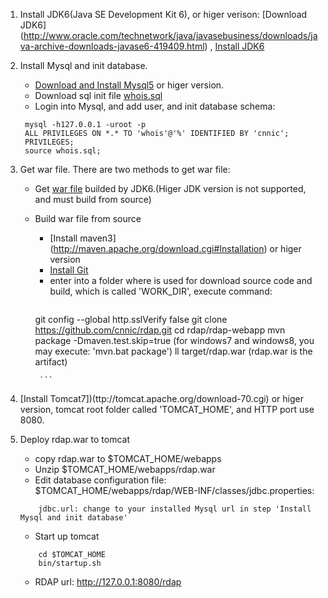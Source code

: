 1. Install JDK6(Java SE Development Kit 6), or higer verison: [Download JDK6] (http://www.oracle.com/technetwork/java/javasebusiness/downloads/java-archive-downloads-javase6-419409.html) ,  [Install JDK6](http://www.oracle.com/technetwork/java/javase/install-142943.html)
1. Install Mysql and init database.
   * [Download and Install Mysql5](http://dev.mysql.com/downloads/mysql) or higer version.  
   * Download sql init file [whois.sql](https://github.com/cnnic/rdap/blob/develop/rdap-webapp/build/rdap.sql)
   * Login into Mysql, and add user, and init database schema: 
   ```
   	mysql -h127.0.0.1 -uroot -p
   	ALL PRIVILEGES ON *.* TO 'whois'@'%' IDENTIFIED BY 'cnnic';
   	PRIVILEGES;
   	source whois.sql;
   ```

1. Get war file. There are two methods to get war file:
   * Get [war file](https://github.com/cnnic/rdap/blob/develop/rdap-webapp/build/rdap.war) builded by JDK6.(Higer JDK version is not supported, and must build from source)
      
   * Build war file from source
      *  [Install maven3] (http://maven.apache.org/download.cgi#Installation) or higer version
      *   [Install Git](http://git-scm.com/book/en/Getting-Started-Installing-Git)
      *  enter into a folder where is used for download source code and build, which is called 'WORK_DIR', execute command:
          ```
		git  config --global http.sslVerify false 
		git clone https://github.com/cnnic/rdap.git
		cd rdap/rdap-webapp
		mvn package -Dmaven.test.skip=true (for windows7 and windows8, you may execute: 'mvn.bat package')
		ll target/rdap.war (rdap.war is the artifact)

          ```
          
1. [Install Tomcat7])(ttp://tomcat.apache.org/download-70.cgi) or higer version, tomcat root folder called 'TOMCAT_HOME', and HTTP port use 8080.
1. Deploy rdap.war to tomcat
   * copy rdap.war to $TOMCAT_HOME/webapps
   * Unzip $TOMCAT_HOME/webapps/rdap.war
   * Edit database configuration file: $TOMCAT_HOME/webapps/rdap/WEB-INF/classes/jdbc.properties:
	```
		jdbc.url: change to your installed Mysql url in step 'Install Mysql and init database'
	```
   * Start up tomcat
   	```
		cd $TOMCAT_HOME
		bin/startup.sh
	```
   * RDAP url: http://127.0.0.1:8080/rdap
